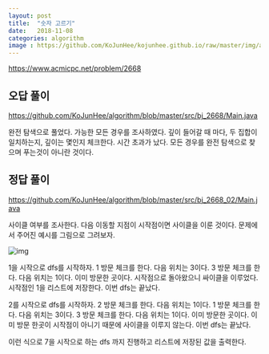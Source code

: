```yaml
---
layout: post
title:  "숫자 고르기"
date:   2018-11-08
categories: algorithm
image : https://github.com/KoJunHee/kojunhee.github.io/raw/master/img/algorithm.png
---
```


<https://www.acmicpc.net/problem/2668>

## 오답 풀이

<https://github.com/KoJunHee/algorithm/blob/master/src/bj_2668/Main.java>

완전 탐색으로 풀었다. 가능한 모든 경우를 조사하였다. 깊이 들어갈 때 마다, 두 집합이 일치하는지, 깊이는 몇인지 체크한다. 시간 초과가 났다. 모든 경우를 완전 탐색으로 찾으며 푸는것이 아니란 것이다.

## 정답 풀이

<https://github.com/KoJunHee/algorithm/blob/master/src/bj_2668_02/Main.java>

사이클 여부를 조사한다. 다음 이동할 지점이 시작점이면 사이클을 이룬 것이다. 문제에서 주어진 예시를 그림으로 그려보자.

![img](https://github.com/KoJunHee/kojunhee.github.io/raw/master/img/dfscycle.png)

1을 시작으로 dfs를 시작하자. 1 방문 체크를 한다. 다음 위치는 3이다. 3 방문 체크를 한다. 다음 위치는 1이다. 이미 방문한 곳이다. 시작점으로 돌아왔으니 싸이클을 이루었다. 시작점인 1을 리스트에 저장한다. 이번 dfs는 끝났다.

2를 시작으로 dfs를 시작하자. 2 방문 체크를 한다. 다음 위치는 1이다. 1 방문 체크를 한다. 다음 위치는 3이다. 3 방문 체크를 한다. 다음 위치는 1이다. 이미 방문한 곳이다. 이미 방문 한곳이 시작점이 아니기 때문에 사이클을 이루지 않는다. 이번 dfs는 끝났다.

이런 식으로 7을 시작으로 하는 dfs 까지 진행하고 리스트에 저장된 값을 출력한다.